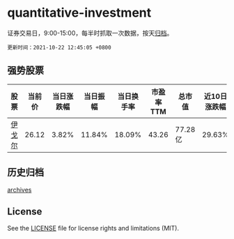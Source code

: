 # quantitative-investment

证券交易日，9:00-15:00，每半时抓取一次数据，按天[归档](archives)。

`更新时间：2021-10-22 12:45:05 +0800`

## 强势股票

|股票|当前价|当日涨跌幅|当日振幅|当日换手率|市盈率TTM|总市值|近10日涨跌幅|
|----|----|----|----|----|----|----|----|
|[伊戈尔](https://xueqiu.com/S/SZ002922)|26.12|3.82%|11.84%|18.09%|43.26|77.28亿|29.63%|

## 历史归档

[archives](archives)

## License

See the [LICENSE](LICENSE) file for license rights and limitations (MIT).